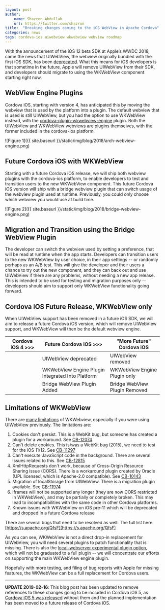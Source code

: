 ```yaml
---
layout: post
author:
    name: Shazron Abdullah
    url: https://twitter.com/shazron
title:  "Breaking changes coming to the iOS WebView in Apache Cordova"
categories: news
tags: cordova-ios uiwebview wkwebview webview roadmap
---
```


With the announcement of the iOS 12 beta SDK at Apple’s WWDC 2018, came the news that UIWebView, the webview originally bundled with the first iOS SDK, has been [deprecated](https://developer.apple.com/documentation/uikit/uiwebview). What this means for iOS developers is that sometime in the future, Apple will remove UIWebView from their SDK, and developers should migrate to using the WKWebView component starting right now.

## WebView Engine Plugins

Cordova iOS, starting with version 4, has anticipated this by moving the webview that is used by the platform into a plugin. The default webview that is used is still UIWebView, but you had the option to use WKWebView instead, with the [cordova-plugin-wkwebview-engine](https://github.com/apache/cordova-plugin-wkwebview-engine) plugin. Both the UIWebView and WKWebView webviews are plugins themselves, with the former included in the cordova-ios platform.

![Figure 1]({{ site.baseurl }}/static/img/blog/2018/arch-webview-engine.png)

## Future Cordova iOS with WKWebView

Starting with a future Cordova iOS release, we will ship both webview plugins with the cordova-ios platform, to enable developers to test and transition users to the new WKWebView component. This future Cordova iOS version will ship with a bridge webview plugin that can switch usage of the webview plugin used at runtime. Previously, you could only choose which webview you would use at build time.

![Figure 2]({{ site.baseurl }}/static/img/blog/2018/bridge-webview-engine.png)

<!--more-->

## Migration and Transition using the Bridge WebView Plugin

The developer can switch the webview used by setting a preference, that will be read at runtime when the app starts. Developers can transition users to the new WKWebView by user choice, in their app settings -- or randomly perhaps as an A/B test. This will give the developer and their users a chance to try out the new component, and they can back out and use UIWebView if there are any problems, without needing a new app release. This is intended to be used for testing and migration purposes only -- developers should aim to support only WKWebView functionality going forward.

## Cordova iOS Future Release, WKWebView only

When UIWebView support has been removed in a future iOS SDK, we will aim to release a future Cordova iOS version, which will remove UIWebView support, and WKWebView will then be the default webview engine.

| Cordova iOS 4 >>> | Future Cordova iOS >>> | "More Future" Cordova iOS |
|-------------------|-------------------|---------------|
|  | UIWebView deprecated | UIWebView removed |
|  | WKWebView Engine Plugin Integrated Into Platform | WKWebView Engine Plugin only |
|  | Bridge WebView Plugin Added | Bridge WebView Plugin Removed |


## Limitations of WKWebView

There are [many limitations](https://mjtsai.com/blog/2018/06/20/webview-and-uiwebview-deprecated-in-favor-of-wkwebview/) of WKWebview, especially if you were using UIWebView previously. The limitations are:

1. Cookies don't persist. This is a WebKit bug, but someone has
created a plugin for a workaround. See
[CB-12074](https://issues.apache.org/jira/browse/CB-12074)
2. Can't delete cookies. This is/was a WebKit bug (2015), we need to test
for the iOS 11/12. See [CB-11297](https://issues.apache.org/jira/browse/CB-11297)
3. Can't execute JavaScript code in the background. There are several
issues related to this. See
[CB-12815](https://issues.apache.org/jira/browse/CB-12815)
4. XmlHttpRequests don't work, because of Cross-Origin Resource
Sharing issue (CORS). There is a workaround plugin created by Oracle
(UPL licensed, which is Apache-2.0 compatible). See
[CB-10143](https://issues.apache.org/jira/browse/CB-10143)
5. Migration of localStorage from UIWebView. There is a migration
plugin available. See [CB-11974](https://issues.apache.org/jira/browse/CB-11974)
6. iframes will not be supported any longer (they are now CORS restricted in WKWebView), and may be partially or completely broken. This may lead to incompatibilities with the same code in other Cordova platforms.
7. Known issues with WKWebView on iOS pre-11 which will be deprecated and dropped in a future Cordova release

There are several bugs that need to be resolved as well. The full list
here: [https://s.apache.org/QfsF](https://s.apache.org/QfsF)

As you can see, WKWebView is not a direct drop-in replacement for UIWebView, you will need several plugins to patch functionality that is missing. There is also the [local-webserver experimental plugin option](https://github.com/apache/cordova-plugins/tree/wkwebview-engine-localhost), which will not be graduated to a full plugin -- we will concentrate our efforts on supporting the main WKWebView engine plugin. 

Hopefully with more testing, and filing of bug reports with Apple for missing features, the WKWebView can be a full replacement for Cordova users.

---
**UPDATE 2019-02-16**: This blog post has been updated to remove references to these changes going to be included in Cordova iOS 5, as [Cordova iOS 5 was released](https://cordova.apache.org/announcements/2019/02/09/cordova-ios-release-5.0.0.html) without them and the planned implementation has been moved to a future release of Cordova iOS.



